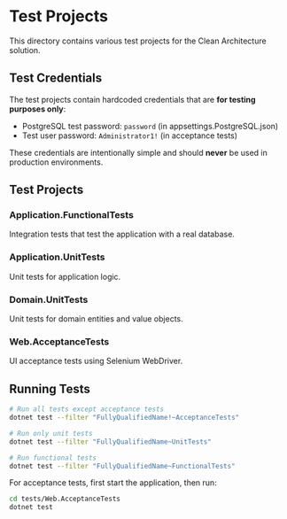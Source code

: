 # Test Projects

This directory contains various test projects for the Clean Architecture solution.

## Test Credentials

The test projects contain hardcoded credentials that are **for testing purposes only**:

- PostgreSQL test password: `password` (in appsettings.PostgreSQL.json)
- Test user password: `Administrator1!` (in acceptance tests)

These credentials are intentionally simple and should **never** be used in production environments.

## Test Projects

### Application.FunctionalTests
Integration tests that test the application with a real database.

### Application.UnitTests
Unit tests for application logic.

### Domain.UnitTests
Unit tests for domain entities and value objects.

### Web.AcceptanceTests
UI acceptance tests using Selenium WebDriver.

## Running Tests

```bash
# Run all tests except acceptance tests
dotnet test --filter "FullyQualifiedName!~AcceptanceTests"

# Run only unit tests
dotnet test --filter "FullyQualifiedName~UnitTests"

# Run functional tests
dotnet test --filter "FullyQualifiedName~FunctionalTests"
```

For acceptance tests, first start the application, then run:
```bash
cd tests/Web.AcceptanceTests
dotnet test
```
